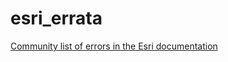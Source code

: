 # esri_errata
[Community list of errors in the Esri documentation](https://github.com/phobson/esri_errata/blob/master/contributing.md)

